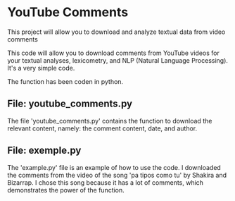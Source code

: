 # YouTube Comments
 This project will allow you to download and analyze textual data from video comments

This code will allow you to download comments from YouTube videos for your textual analyses, lexicometry, and NLP (Natural Language Processing). It's a very simple code. 

The function has been coden in python. 


## File: youtube_comments.py
The file 'youtube_comments.py' contains the function to download the relevant content, namely: the comment content, date, and author.

## File: exemple.py
The 'example.py' file is an example of how to use the code. I downloaded the comments from the video of the song 'pa tipos como tu' by Shakira and Bizarrap. I chose this song because it has a lot of comments, which demonstrates the power of the function.


